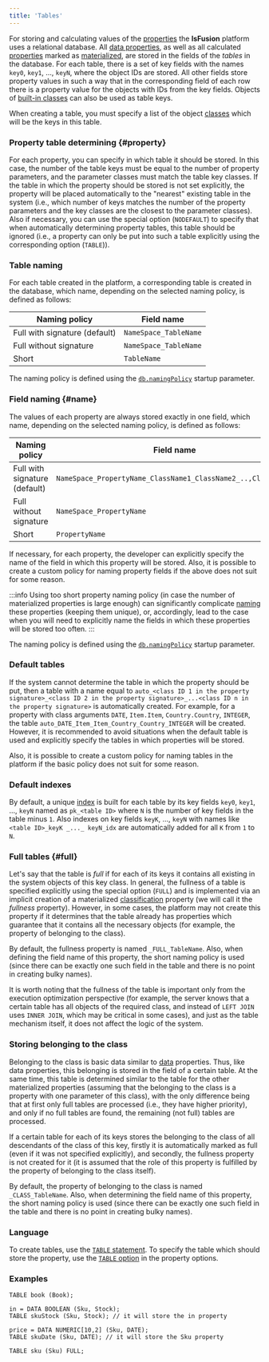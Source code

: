 ```yaml
---
title: 'Tables'
---
```


For storing and calculating values of the [properties](Properties.md) the **lsFusion** platform uses a relational database. All [data properties](Data_properties_DATA.md), as well as all calculated [properties](Properties.md) marked as [materialized](Materializations.md), are stored in the fields of the *tables* in the database. For each table, there is a set of key fields with the names `key0`, `key1`, ..., `keyN`, where the object IDs are stored. All other fields store property values in such a way that in the corresponding field of each row there is a property value for the objects with IDs from the key fields. Objects of [built-in classes](Built-in_classes.md) can also be used as table keys.

When creating a table, you must specify a list of the object [classes](Classes.md) which will be the keys in this table.

### Property table determining {#property}

For each property, you can specify in which table it should be stored. In this case, the number of the table keys must be equal to the number of property parameters, and the parameter classes must match the table key classes. If the table in which the property should be stored is not set explicitly, the property will be placed automatically to the "nearest" existing table in the system (i.e., which number of keys matches the number of the property parameters and the key classes are the closest to the parameter classes). Also if necessary, you can use the special option (`NODEFAULT`) to specify that when automatically determining property tables, this table should be ignored (i.e., a property can only be put into such a table explicitly using the corresponding option (`TABLE`)).

### Table naming

For each table created in the platform, a corresponding table is created in the database, which name, depending on the selected naming policy, is defined as follows:

| Naming policy                 | Field name            |
| ----------------------------- | --------------------- |
| Full with signature (default) | `NameSpace_TableName` |
| Full without signature        | `NameSpace_TableName` |
| Short                         | `TableName`           |

The naming policy is defined using the [`db.namingPolicy`](Launch_parameters.md#namingpolicy-broken) startup parameter.

### Field naming {#name}

The values of each property are always stored exactly in one field, which name, depending on the selected naming policy, is defined as follows:

| Naming policy                 | Field name                                                   |
| ----------------------------- | ------------------------------------------------------------ |
| Full with signature (default) | `NameSpace_PropertyName_ClassName1_ClassName2_..,ClassNameN` |
| Full without signature        | `NameSpace_PropertyName`                                     |
| Short                         | `PropertyName`                                               |

If necessary, for each property, the developer can explicitly specify the name of the field in which this property will be stored. Also, it is possible to create a custom policy for naming property fields if the above does not suit for some reason.


:::info
Using too short property naming policy (in case the number of materialized properties is large enough) can significantly complicate [naming](Naming.md) these properties (keeping them unique), or, accordingly, lead to the case when you will need to explicitly name the fields in which these properties will be stored too often.
:::

The naming policy is defined using the [`db.namingPolicy`](Launch_parameters.md#namingpolicy-broken) startup parameter.

### Default tables

If the system cannot determine the table in which the property should be put, then a table with a name equal to `auto_<class ID 1 in the property signature>_<class ID 2 in the property signature>_...<class ID n in the property signature>` is automatically created. For example, for a property with class arguments `DATE`, `Item.Item`, `Country.Country`, `INTEGER`, the table `auto_DATE_Item_Item_Country_Country_INTEGER` will be created. However, it is recommended to avoid situations when the default table is used and explicitly specify the tables in which properties will be stored.

Also, it is possible to create a custom policy for naming tables in the platform if the basic policy does not suit for some reason.

### Default indexes

By default, a unique [index](Indexes.md) is built for each table by its key fields `key0`, `key1`, ..., `keyN` named as `pk_<table ID>` where `N` is the number of key fields in the table minus `1`. Also indexes on key fields `keyK`, ..., `keyN` with names like `<table ID>_keyK _..._ keyN_idx` are automatically added for all `K` from `1` to `N`.

### Full tables {#full}

Let's say that the table is *full* if for each of its keys it contains all existing in the system objects of this key class. In general, the fullness of a table is specified explicitly using the special option (`FULL`) and is implemented via an implicit creation of a materialized [classification](Classification_IS_AS.md) property (we will call it the *fullness* property). However, in some cases, the platform may not create this property if it determines that the table already has properties which guarantee that it contains all the necessary objects (for example, the property of belonging to the class).

By default, the fullness property is named `_FULL_TableName`. Also, when defining the field name of this property, the short naming policy is used (since there can be exactly one such field in the table and there is no point in creating bulky names).

It is worth noting that the fullness of the table is important only from the execution optimization perspective (for example, the server knows that a certain table has all objects of the required class, and instead of `LEFT JOIN` uses `INNER JOIN`, which may be critical in some cases), and just as the table mechanism itself, it does not affect the logic of the system.

### Storing belonging to the class

Belonging to the class is basic data similar to [data](Data_properties_DATA.md) properties. Thus, like data properties, this belonging is stored in the field of a certain table. At the same time, this table is determined similar to the table for the other materialized properties (assuming that the belonging to the class is a property with one parameter of this class), with the only difference being that at first only full tables are processed (i.e., they have higher priority), and only if no full tables are found, the remaining (not full) tables are processed.

If a certain table for each of its keys stores the belonging to the class of all descendants of the class of this key, firstly it is automatically marked as full (even if it was not specified explicitly), and secondly, the fullness property is not created for it (it is assumed that the role of this property is fulfilled by the property of belonging to the class itself).

By default, the property of belonging to the class is named `_CLASS_TableName`. Also, when determining the field name of this property, the short naming policy is used (since there can be exactly one such field in the table and there is no point in creating bulky names).

### Language

To create tables, use the [`TABLE` statement](TABLE_statement.md). To specify the table which should store the property, use the [`TABLE` option](Property_options.md) in the property options.

### Examples

```lsf
TABLE book (Book);

in = DATA BOOLEAN (Sku, Stock);
TABLE skuStock (Sku, Stock); // it will store the in property

price = DATA NUMERIC[10,2] (Sku, DATE);
TABLE skuDate (Sku, DATE); // it will store the Sku property

TABLE sku (Sku) FULL;
```
